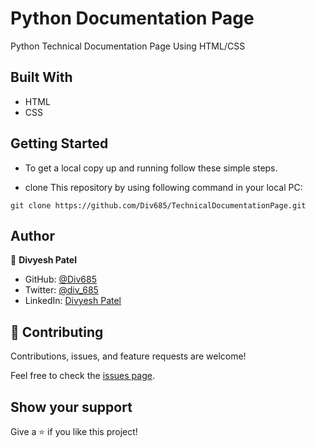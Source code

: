 # Python Documentation Page

Python Technical Documentation Page Using HTML/CSS

## Built With

- HTML
- CSS

## Getting Started

- To get a local copy up and running follow these simple steps.

- clone This repository by using following command in your local PC:

```
git clone https://github.com/Div685/TechnicalDocumentationPage.git

```

## Author

👤 **Divyesh Patel**

- GitHub: [@Div685](https://github.com/Div685)
- Twitter: [@div_685](https://www.linkedin.com/in/divyesh-patel-2a15a6107)
- LinkedIn: [Divyesh Patel](https://www.linkedin.com/in/divyesh-daxa-patel/)

## 🤝 Contributing

Contributions, issues, and feature requests are welcome!

Feel free to check the [issues page](https://github.com/Div685/HTML-CSS-Capstone/issues).

## Show your support

Give a ⭐️ if you like this project!